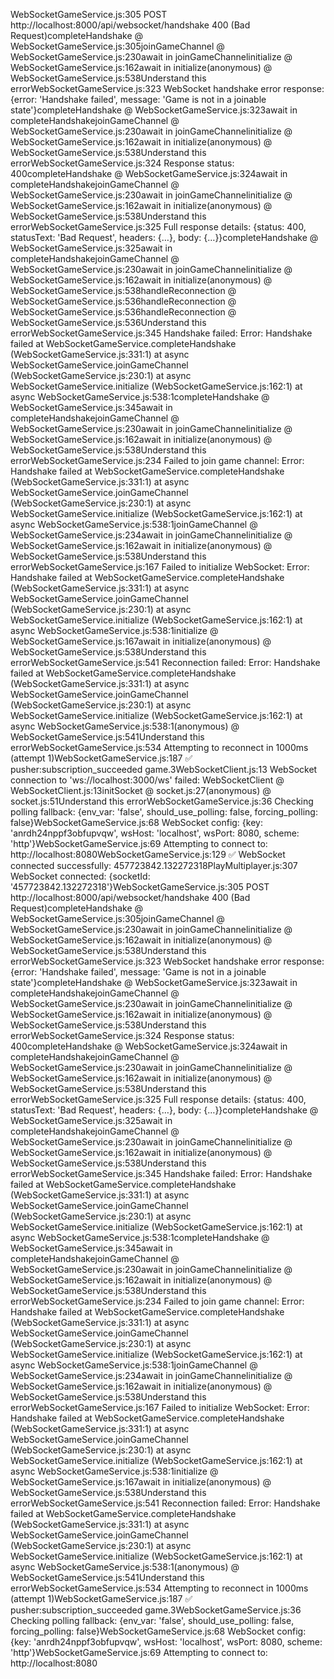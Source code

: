 WebSocketGameService.js:305  POST http://localhost:8000/api/websocket/handshake 400 (Bad Request)completeHandshake @ WebSocketGameService.js:305joinGameChannel @ WebSocketGameService.js:230await in joinGameChannelinitialize @ WebSocketGameService.js:162await in initialize(anonymous) @ WebSocketGameService.js:538Understand this errorWebSocketGameService.js:323 WebSocket handshake error response: {error: 'Handshake failed', message: 'Game is not in a joinable state'}completeHandshake @ WebSocketGameService.js:323await in completeHandshakejoinGameChannel @ WebSocketGameService.js:230await in joinGameChannelinitialize @ WebSocketGameService.js:162await in initialize(anonymous) @ WebSocketGameService.js:538Understand this errorWebSocketGameService.js:324 Response status: 400completeHandshake @ WebSocketGameService.js:324await in completeHandshakejoinGameChannel @ WebSocketGameService.js:230await in joinGameChannelinitialize @ WebSocketGameService.js:162await in initialize(anonymous) @ WebSocketGameService.js:538Understand this errorWebSocketGameService.js:325 Full response details: {status: 400, statusText: 'Bad Request', headers: {…}, body: {…}}completeHandshake @ WebSocketGameService.js:325await in completeHandshakejoinGameChannel @ WebSocketGameService.js:230await in joinGameChannelinitialize @ WebSocketGameService.js:162await in initialize(anonymous) @ WebSocketGameService.js:538handleReconnection @ WebSocketGameService.js:536handleReconnection @ WebSocketGameService.js:536handleReconnection @ WebSocketGameService.js:536Understand this errorWebSocketGameService.js:345 Handshake failed: Error: Handshake failed    at WebSocketGameService.completeHandshake (WebSocketGameService.js:331:1)    at async WebSocketGameService.joinGameChannel (WebSocketGameService.js:230:1)    at async WebSocketGameService.initialize (WebSocketGameService.js:162:1)    at async WebSocketGameService.js:538:1completeHandshake @ WebSocketGameService.js:345await in completeHandshakejoinGameChannel @ WebSocketGameService.js:230await in joinGameChannelinitialize @ WebSocketGameService.js:162await in initialize(anonymous) @ WebSocketGameService.js:538Understand this errorWebSocketGameService.js:234 Failed to join game channel: Error: Handshake failed    at WebSocketGameService.completeHandshake (WebSocketGameService.js:331:1)    at async WebSocketGameService.joinGameChannel (WebSocketGameService.js:230:1)    at async WebSocketGameService.initialize (WebSocketGameService.js:162:1)    at async WebSocketGameService.js:538:1joinGameChannel @ WebSocketGameService.js:234await in joinGameChannelinitialize @ WebSocketGameService.js:162await in initialize(anonymous) @ WebSocketGameService.js:538Understand this errorWebSocketGameService.js:167 Failed to initialize WebSocket: Error: Handshake failed    at WebSocketGameService.completeHandshake (WebSocketGameService.js:331:1)    at async WebSocketGameService.joinGameChannel (WebSocketGameService.js:230:1)    at async WebSocketGameService.initialize (WebSocketGameService.js:162:1)    at async WebSocketGameService.js:538:1initialize @ WebSocketGameService.js:167await in initialize(anonymous) @ WebSocketGameService.js:538Understand this errorWebSocketGameService.js:541 Reconnection failed: Error: Handshake failed    at WebSocketGameService.completeHandshake (WebSocketGameService.js:331:1)    at async WebSocketGameService.joinGameChannel (WebSocketGameService.js:230:1)    at async WebSocketGameService.initialize (WebSocketGameService.js:162:1)    at async WebSocketGameService.js:538:1(anonymous) @ WebSocketGameService.js:541Understand this errorWebSocketGameService.js:534 Attempting to reconnect in 1000ms (attempt 1)WebSocketGameService.js:187 ✅ pusher:subscription_succeeded game.3WebSocketClient.js:13 WebSocket connection to 'ws://localhost:3000/ws' failed: WebSocketClient @ WebSocketClient.js:13initSocket @ socket.js:27(anonymous) @ socket.js:51Understand this errorWebSocketGameService.js:36 Checking polling fallback: {env_var: 'false', should_use_polling: false, forcing_polling: false}WebSocketGameService.js:68 WebSocket config: {key: 'anrdh24nppf3obfupvqw', wsHost: 'localhost', wsPort: 8080, scheme: 'http'}WebSocketGameService.js:69 Attempting to connect to: http://localhost:8080WebSocketGameService.js:129 ✅ WebSocket connected successfully: 457723842.132272318PlayMultiplayer.js:307 WebSocket connected: {socketId: '457723842.132272318'}WebSocketGameService.js:305  POST http://localhost:8000/api/websocket/handshake 400 (Bad Request)completeHandshake @ WebSocketGameService.js:305joinGameChannel @ WebSocketGameService.js:230await in joinGameChannelinitialize @ WebSocketGameService.js:162await in initialize(anonymous) @ WebSocketGameService.js:538Understand this errorWebSocketGameService.js:323 WebSocket handshake error response: {error: 'Handshake failed', message: 'Game is not in a joinable state'}completeHandshake @ WebSocketGameService.js:323await in completeHandshakejoinGameChannel @ WebSocketGameService.js:230await in joinGameChannelinitialize @ WebSocketGameService.js:162await in initialize(anonymous) @ WebSocketGameService.js:538Understand this errorWebSocketGameService.js:324 Response status: 400completeHandshake @ WebSocketGameService.js:324await in completeHandshakejoinGameChannel @ WebSocketGameService.js:230await in joinGameChannelinitialize @ WebSocketGameService.js:162await in initialize(anonymous) @ WebSocketGameService.js:538Understand this errorWebSocketGameService.js:325 Full response details: {status: 400, statusText: 'Bad Request', headers: {…}, body: {…}}completeHandshake @ WebSocketGameService.js:325await in completeHandshakejoinGameChannel @ WebSocketGameService.js:230await in joinGameChannelinitialize @ WebSocketGameService.js:162await in initialize(anonymous) @ WebSocketGameService.js:538Understand this errorWebSocketGameService.js:345 Handshake failed: Error: Handshake failed    at WebSocketGameService.completeHandshake (WebSocketGameService.js:331:1)    at async WebSocketGameService.joinGameChannel (WebSocketGameService.js:230:1)    at async WebSocketGameService.initialize (WebSocketGameService.js:162:1)    at async WebSocketGameService.js:538:1completeHandshake @ WebSocketGameService.js:345await in completeHandshakejoinGameChannel @ WebSocketGameService.js:230await in joinGameChannelinitialize @ WebSocketGameService.js:162await in initialize(anonymous) @ WebSocketGameService.js:538Understand this errorWebSocketGameService.js:234 Failed to join game channel: Error: Handshake failed    at WebSocketGameService.completeHandshake (WebSocketGameService.js:331:1)    at async WebSocketGameService.joinGameChannel (WebSocketGameService.js:230:1)    at async WebSocketGameService.initialize (WebSocketGameService.js:162:1)    at async WebSocketGameService.js:538:1joinGameChannel @ WebSocketGameService.js:234await in joinGameChannelinitialize @ WebSocketGameService.js:162await in initialize(anonymous) @ WebSocketGameService.js:538Understand this errorWebSocketGameService.js:167 Failed to initialize WebSocket: Error: Handshake failed    at WebSocketGameService.completeHandshake (WebSocketGameService.js:331:1)    at async WebSocketGameService.joinGameChannel (WebSocketGameService.js:230:1)    at async WebSocketGameService.initialize (WebSocketGameService.js:162:1)    at async WebSocketGameService.js:538:1initialize @ WebSocketGameService.js:167await in initialize(anonymous) @ WebSocketGameService.js:538Understand this errorWebSocketGameService.js:541 Reconnection failed: Error: Handshake failed    at WebSocketGameService.completeHandshake (WebSocketGameService.js:331:1)    at async WebSocketGameService.joinGameChannel (WebSocketGameService.js:230:1)    at async WebSocketGameService.initialize (WebSocketGameService.js:162:1)    at async WebSocketGameService.js:538:1(anonymous) @ WebSocketGameService.js:541Understand this errorWebSocketGameService.js:534 Attempting to reconnect in 1000ms (attempt 1)WebSocketGameService.js:187 ✅ pusher:subscription_succeeded game.3WebSocketGameService.js:36 Checking polling fallback: {env_var: 'false', should_use_polling: false, forcing_polling: false}WebSocketGameService.js:68 WebSocket config: {key: 'anrdh24nppf3obfupvqw', wsHost: 'localhost', wsPort: 8080, scheme: 'http'}WebSocketGameService.js:69 Attempting to connect to: http://localhost:8080